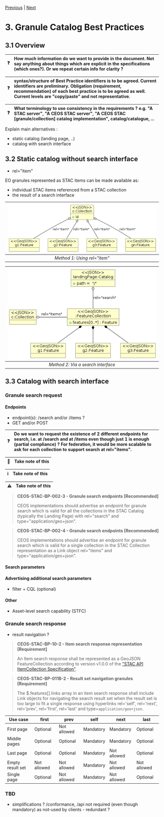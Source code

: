 [Previous](objectives-needs.md) | [Next](collection-catalogs.md)
# 3. Granule Catalog Best Practices

[//]: # (this is a comment)

## 3.1 Overview


| :question: | How much information do we want to provide in the document.  Not say anything about things which are explicit in the specifications (which ones?).  Or we repeat certain info for clarity ? |
|---------------|:------------------------|


| :question: | syntax/structure of Best Practice identifiers is to be agreed. Current identifiers are preliminary.  Obligation (requirement, recommendation) of each best practice is to be agreed as well.  Current levels are "copy/paste" and not representative.  |
|---------------|:------------------------|


| :question: |  What terminology to use consistency in the requirements ?  e.g. "A STAC server", "A CEOS STAC server", "A CEOS STAC [granule/collection] catalog implementation", catalog/catalogue, ...  |
|---------------|:------------------------|

Explain main alternatives :
- static catalog (landing page, ..)
- catalog with search interface

## 3.2 Static catalog without search interface

- rel="item"

EO granules represented as STAC items can be made available as:
- individual STAC items referenced from a STAC collection
- the result of a search interface

| ![Static catalog](./figures/objects-granule-catalog-item.png "Nested catalogs and collections") |
|:--:| 
| *Method 1: Using rel="item"* |

| ![Search result](./figures/objects-granule-catalog-items.png "List of collections") |
|:--:| 
| *Method 2: Via a search interface* |


## 3.3 Catalog with search interface

### Granule search request

#### Endpoints
- endpoint(s): /search and/or /items ?
- GET and/or POST


| :question: | Do we want to request the existence of 2 different endpoints for search, i.e. at /search and at /items even though just 1 is enough (partial compliance) ? For federation, it would be more scalable to ask for each collection to support search at rel="items". |
|---------------|:------------------------|


| :memo:        | Take note of this       |
|---------------|:------------------------|


| :information_source: | Take note of this       |
|---------------|:------------------------|


| :warning:        | Take note of this       |
|---------------|:------------------------|

> **CEOS-STAC-BP-002-3 - Granule search endpoints [Recommended]**<a name="BP-002-3"></a>
>
> CEOS implementations should advertise an endpoint for granule search which is valid for all the collections in the STAC Catalog (typically the Landing Page) with rel="search" and type="application/geo+json". 


> **CEOS-STAC-BP-002-4 - Granule search endpoints [Recommended]**<a name="BP-002-4"></a>
>
> CEOS implementations should advertise an endpoint for granule search which is valid for a single collection in the STAC Collection representation as a Link object rel="items" and type="application/geo+json".

#### Search parameters



#### Advertising additional search parameters

- filter + CQL (optional)

#### Other

- Asset-level search capability (STFC)

### Granule search response

- result navigation ?

> **CEOS-STAC-BP-10-2 - Item search response representation [Requirement]**<a name="BP-010-2"></a>
>
> An Item search response shall be represented as a GeoJSON FeatureCollection according to version v1.0.0 of the ["STAC API ItemCollection Specification"](https://github.com/radiantearth/stac-api-spec/blob/master/fragments/itemcollection/README.md).

> **CEOS-STAC-BP-011B-2 - Result set navigation granules [Requirement]**<a name="BP-011B-2"></a>
>
> The $.features\[\].links array in an item search response shall include Link objects for navigating the search result set when the result set is too large to fit a single response using hyperlinks rel='self', rel='next', rel='prev', rel='first', rel='last' and type=`application/geo+json`. 


| **Use case**   | **first** |  **prev** |  **self** | **next** | **last** |
| --------   | --------- | --------- | --------- | --------- | --------- |
| First page | Optional |  Not allowed |  Mandatory  | Mandatory  |  Optional |
| Middle pages | Optional |  Optional | Mandatory  | Mandatory  | Optional  |
| Last page | Optional |  Optional | Mandatory  |  Not allowed  | Optional  |
| Empty result set | Not allowed  |  Not allowed |  Mandatory  | Not allowed  |  Not allowed |
| Single page | Optional |  Not allowed |  Mandatory  | Not allowed  |  Optional |

### TBD

- simplifications ?  /conformance, /api not required (even though mandatory) as not-used by clients - redundant ?
